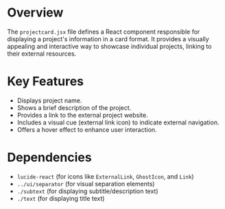 # Overview

The `projectcard.jsx` file defines a React component responsible for displaying a project's information in a card format. It provides a visually appealing and interactive way to showcase individual projects, linking to their external resources.

# Key Features

-   Displays project name.
-   Shows a brief description of the project.
-   Provides a link to the external project website.
-   Includes a visual cue (external link icon) to indicate external navigation.
-   Offers a hover effect to enhance user interaction.

# Dependencies

-   `lucide-react` (for icons like `ExternalLink`, `GhostIcon`, and `Link`)
-   `../ui/separator` (for visual separation elements)
-   `./subtext` (for displaying subtitle/description text)
-   `./text` (for displaying title text)
